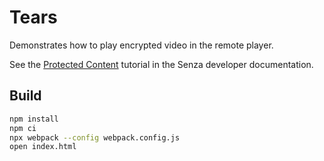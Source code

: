 # Tears

Demonstrates how to play encrypted video in the remote player.

See the [Protected Content](https://developer.synamedia.com/senza/docs/protected-content-1) tutorial in the Senza developer documentation.

## Build

```bash
npm install
npm ci
npx webpack --config webpack.config.js
open index.html
```
